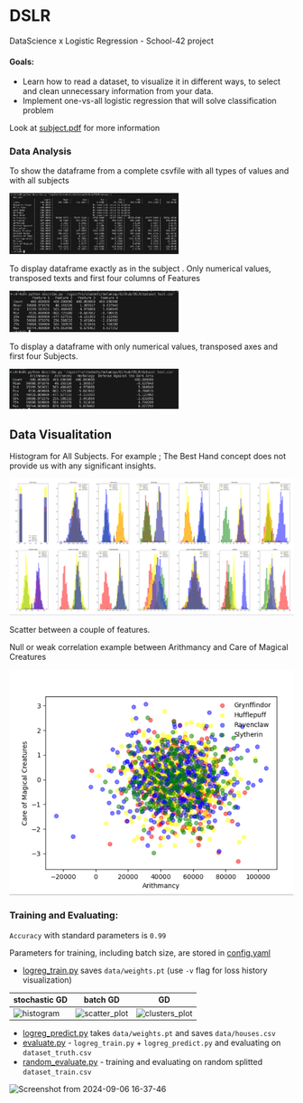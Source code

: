 # DSLR
DataScience x Logistic Regression - School-42 project

#### Goals:
* Learn how to read a dataset, to visualize it in different ways, to select and clean unnecessary information from your data.
* Implement one-vs-all logistic regression that will solve classification problem

Look at [subject.pdf](readme_images/subject.pdf) for more information

### Data Analysis
To show the dataframe from a complete csvfile with all types of values ​​and with all subjects
<p align="left">
  <img src="https://github.com/beatriangu/DSLR/blob/main/Screenshot%20from%202024-09-07%2018-11-43.png" alt="Miniatura" width="300"/>
</p>

To display dataframe exactly as in the subject . Only numerical values, transposed texts and first four columns of Features
<p align="left">
  <img src="https://github.com/beatriangu/DSLR/blob/main/Screenshot%20from%202024-09-07%2018-18-37.png" alt="Miniatura" width="300"/>
</p>

To display a dataframe with only numerical values, transposed axes and first four Subjects.
<p align="left">
  <img src="https://github.com/beatriangu/DSLR/blob/main/Screenshot%20from%202024-09-07%2018-23-34.png" alt="Miniatura" width="300"/>
</p>

## Data Visualitation

Histogram for All Subjects.
For example ; The Best Hand concept does not provide us with any significant insights.

<p align="left">
  <img src="https://github.com/beatriangu/DSLR/blob/main/Screenshot%20from%202024-09-07%2018-38-25.png" alt="Histogram for All Subjects" width="600"/>
</p>
Scatter between a couple of features.

Null or weak correlation example between Arithmancy and Care of Magical Creatures
<p align="left">
  <img src="https://github.com/beatriangu/DSLR/blob/main/Screenshot%20from%202024-09-07%2018-54-00.png" alt="Miniatura" width="600"/>
</p>

### Training and Evaluating:
`Accuracy` with standard parameters is `0.99`

Parameters for training, including batch size, are stored in [config.yaml](config.yaml)

* [logreg_train.py](logreg_train.py) saves `data/weights.pt`
(use `-v` flag for loss history visualization)

|stochastic GD                                    |                                             batch GD|                                                      GD|
|-------------------------------------------------|-----------------------------------------------------|--------------------------------------------------------|
|![histogram](readme_images/loss_batch_size_1.png)|![scatter_plot](readme_images/loss_batch_size_21.png)|![clusters_plot](readme_images/loss_batch_size_1600.png)|

* [logreg_predict.py](logreg_predict.py) takes `data/weights.pt` and saves `data/houses.csv`
* [evaluate.py](evaluate.py) - `logreg_train.py` + `logreg_predict.py` and evaluating on `dataset_truth.csv`
* [random_evaluate.py](random_evaluate.py) - training and evaluating on random splitted `dataset_train.csv`


<p align="left">
  <img src="https://github.com/user-attachments/assets/7235dc66-b8e3-435e-9bc0-4f933924d826" alt="Screenshot from 2024-09-06 16-37-46" width="150"/>
</p>
